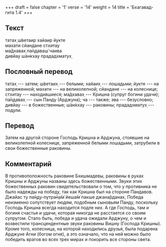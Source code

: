 +++
draft = false
chapter = '1'
verse = '14'
weight = 14
title = 'Бхагавад-гита 1.4'
+++
## Текст

татах̣ ш́ветаир хайаир йукте  
махати сйандане стхитау  
ма̄дхавах̣ па̄н̣д̣аваш́ чаива  
дивйау ш́ан̇кхау прададхматух̣

## Пословный перевод

татах̣ --- затем; ш́ветаих̣ --- белыми; хайаих̣ --- лошадьми; йукте --- на
запряженной; махати --- на великолепной; сйандане --- на колеснице;
стхитау --- находившиеся; ма̄дхавах̣ --- Кришна (супруг богини удачи);
па̄н̣д̣авах̣ --- сын Панду (Арджуна); ча --- также; эва --- безусловно;
дивйау --- в божественные; ш́ан̇кхау --- раковины; прададхматух̣ ---
подули.

## Перевод

Затем на другой стороне Господь Кришна и Арджуна, стоявшие на
великолепной колеснице, запряженной белыми лошадьми, затрубили в свои
божественные раковины.

## Комментарий

В противоположность раковине Бхишмадевы, раковины в руках Кришны и
Арджуны названы здесь божественными. Звуки этих божественных раковин
свидетельствовали о том, что у противника не было надежды на победу, так
как Кришна был на стороне Пандавов. Джайас ту па̄н̣д̣у-путра̄н̣а̄м̇ йеша̄м̇ пакше
джана̄рданах̣. Победа неизменно сопутствует людям, подобным сыновьям
Панду, поскольку Господь Кришна всегда находится подле них. А где
Господь, там и богиня счастья и удачи, которая никогда не расстается со
своим супругом. Стало быть, победа и удача ожидали Арджуну, о чем и
возвестили трансцендентные звуки раковины Вишну (Господа Кришны). Кроме
того, колесница, на которой находились друзья, была подарена Арджуне
Агни (богом огня), а это означало, что на ней можно было победить врагов
во всех трех мирах и покорить все стороны света.
